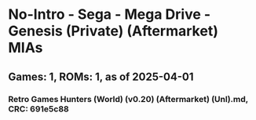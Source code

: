 # No-Intro - Sega - Mega Drive - Genesis (Private) (Aftermarket) MIAs
## Games: 1, ROMs: 1, as of 2025-04-01

### Retro Games Hunters (World) (v0.20) (Aftermarket) (Unl).md, CRC: 691e5c88
